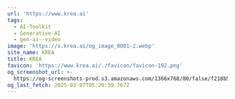 ```yaml
---
url: 'https://www.krea.ai'
tags:
  - AI-Toolkit
  - Generative-AI
  - gen-ai--video
image: 'https://s.krea.ai/og_image_0001-2.webp'
site_name: KREA
title: KREA
favicon: 'https://www.krea.ai/./favicon/favicon-192.png'
og_screenshot_url: >-
  https://og-screenshots-prod.s3.amazonaws.com/1366x768/80/false/f218b53ccac781cd044feb141ac83f0b681d6452d0f0f53abc9aff88ec965be0.jpeg
og_last_fetch: 2025-03-07T05:20:39.767Z
---
```


